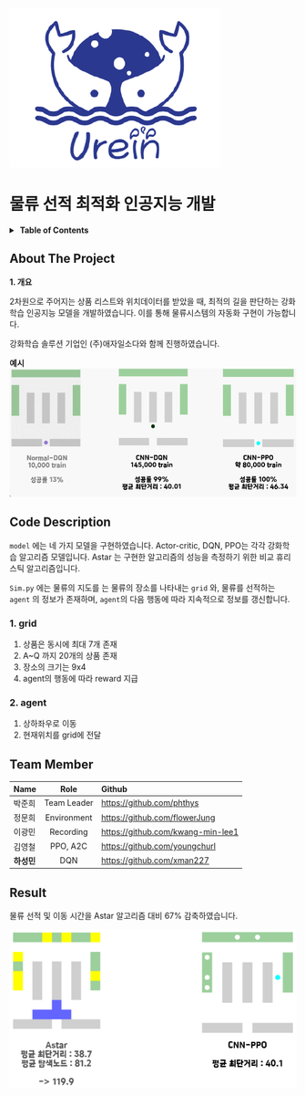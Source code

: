 ![image](assets/image1.png)

# 물류 선적 최적화 인공지능 개발

<details>
  <summary><strong>&nbsp;Table of Contents</strong></summary>

&nbsp;  
[About The Project](#about-the-project)<br/>
[Code Description](#about-the-project)<br/>
[Team Members](#team-members)<br/>
[Result](#model)<br/>

</details>




## About The Project

**1. 개요**

2차원으로 주어지는 상품 리스트와 위치데이터를 받았을 때, 최적의 길을 판단하는 강화학습 인공지능 모델을 개발하였습니다. 이를 통해 물류시스템의 자동화 구현이 가능합니다. 

강화학습 솔루션 기업인 (주)애자일소다와 함께 진행하였습니다.

**예시**
![image](assets/image2.gif)


## Code Description

`model` 에는 네 가지 모델을 구현하였습니다. Actor-critic, DQN, PPO는 각각 강화학습 알고리즘 모델입니다. Astar 는 구현한 알고리즘의 성능을 측정하기 위한 비교 휴리스틱 알고리즘입니다.  

`Sim.py` 에는 물류의 지도를 는 물류의 장소를 나타내는 `grid` 와, 물류를 선적하는 `agent` 의 정보가 존재하며, `agent`의 다음 행동에 따라 지속적으로 정보를 갱신합니다. 

### 1. grid
1. 상품은 동시에 최대 7개 존재
2. A~Q 까지 20개의 상품 존재
3. 장소의 크기는 9x4
4. agent의 행동에 따라 reward 지급

### 2. agent
1. 상하좌우로 이동
2. 현재위치를 grid에 전달


## Team Member

| Name  |Role|Github  |
| :------------ |:---------------:| :-----|
| 박준희      |Team Leader |https://github.com/phthys |
| 정문희      |Environment| https://github.com/flowerJung |
| 이광민      |Recording| https://github.com/kwang-min-lee1 |
| 김영철      |PPO, A2C| https://github.com/youngchurl |
| **하성민**      |DQN| https://github.com/xman227 |

## Result

물류 선적 및 이동 시간을 Astar 알고리즘 대비 67% 감축하였습니다.

![image](assets/image3.png)
